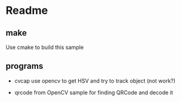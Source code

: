# Readme

## make

Use cmake to build this sample

## programs

- cvcap
  use opencv to get HSV and try to track object (not work?)

- qrcode
  from OpenCV sample for finding QRCode and decode it
